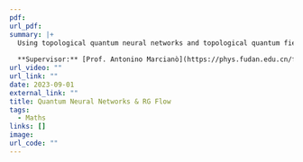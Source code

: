 ```yaml
---
pdf: 
url_pdf:
summary: |+
  Using topological quantum neural networks and topological quantum field theory, we look at stochastic Ricci flow for renormalization group flow in gravity. We also look at connecting this to topological wormholes and string defects.
  
  **Supervisor:** [Prof. Antonino Marcianò](https://phys.fudan.edu.cn/f7/88/c7605a63368/page.html)
url_video: ""
url_link: ""
date: 2023-09-01
external_link: ""
title: Quantum Neural Networks & RG Flow
tags:
  - Maths
links: []
image: 
url_code: ""
---
```

